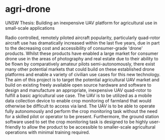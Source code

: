 # agri-drone
UNSW Thesis: Building an inexpensive UAV platform for agricultural use in small-scale applications

Radio controlled, remotely piloted aircraft popularity, particularly quad-rotor
aircraft use has dramatically increased within the last five years, due in part
to the decreasing cost and accessibility of consumer-grade 'drone' products.
Whilst these products have enabled a large market for consumer drone use in the
areas of photography and real estate due to their ability to be flown by
comparatively amateur pilots semi-autonomously, there exist many other potential
markets that could build on these established drone platforms and enable a
variety of civilian use cases for this new technology. The aim of this project
is to target the potential agricultural UAV market and build on existing freely
available open source hardware and software to design and manufacture an
appropriate, inexpensive UAV quad-rotor to fulfill a basic agricultural use
case. The UAV is to be utilized as a mobile data collection device to enable
crop monitoring of farmland that would otherwise be difficult to access via
land. The UAV is to be able to operate fully autonomously and perform the crop
monitoring task without the need for a skilled pilot or operator to be present.
Furthermore, the ground station software used to set the crop monitoring task is
designed to be highly user-friendly to allow the product to be accessible to
smaller-scale agricultural operations with minimal training required.
